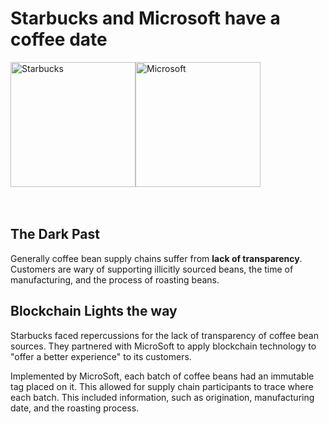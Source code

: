 # Starbucks and Microsoft have a coffee date

<img src="https://upload.wikimedia.org/wikipedia/en/thumb/d/d3/Starbucks_Corporation_Logo_2011.svg/1200px-Starbucks_Corporation_Logo_2011.svg.png" alt="Starbucks" width="200"/><img src="https://yt3.ggpht.com/ytc/AKedOLTxAANt4In2gv9PzQX8lLEXPOe92v9w2wjIfKCqTQ=s900-c-k-c0x00ffffff-no-rj" alt="Microsoft" width="200"/>
</br >
</br >
</br >
## The Dark Past
Generally coffee bean supply chains suffer from **lack of transparency**. Customers are wary of supporting illicitly sourced beans, the time of manufacturing, and the process of roasting beans.

## Blockchain Lights the way
Starbucks faced repercussions for the lack of transparency of coffee bean sources. They partnered with MicroSoft to apply blockchain technology to "offer a better experience" to its customers.

Implemented by MicroSoft, each batch of coffee beans had an immutable tag placed on it. This allowed for supply chain participants to trace where each batch. This included information, such as origination, manufacturing date, and the roasting process.
